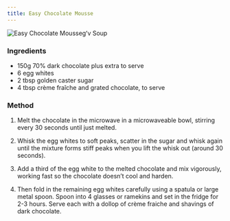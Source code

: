 ```yaml
---
title: Easy Chocolate Mousse
---
```


![Easy Chocolate Moussegʻv Soup](https://images.immediate.co.uk/production/volatile/sites/30/2024/11/6-561fa3b.jpg?quality=90&webp=true&fit=800)

### Ingredients

* 150g 70% dark chocolate plus extra to serve
* 6 egg whites
* 2 tbsp golden caster sugar
* 4 tbsp crème fraîche and grated chocolate, to serve

### Method

1. Melt the chocolate in the microwave in a microwaveable bowl, stirring every 30 seconds until just melted.

2. Whisk the egg whites to soft peaks, scatter in the sugar and whisk again until the mixture forms stiff peaks when you lift the whisk out (around 30 seconds).

3. Add a third of the egg white to the melted chocolate and mix vigorously, working fast so the chocolate doesn’t cool and harden.

4. Then fold in the remaining egg whites carefully using a spatula or large metal spoon. Spoon into 4 glasses or ramekins and set in the fridge for 2-3 hours. Serve each with a dollop of crème fraiche and shavings of dark chocolate.
